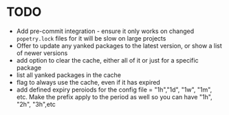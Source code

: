# TODO

- Add pre-commit integration - ensure it only works on changed `popetry.lock`
  files for it will be slow on large projects
- Offer to update any yanked packages to the latest version, or show a list of
  newer versions
- add option to clear the cache, either all of it or just for a specific package
- list all yanked packages in the cache
- flag to always use the cache, even if it has expired
- add defined expiry peroiods for the config file = "1h","1d", "1w", "1m", etc.
  Make the prefix apply to the period as well so you can have "1h", "2h",
  "3h",etc
